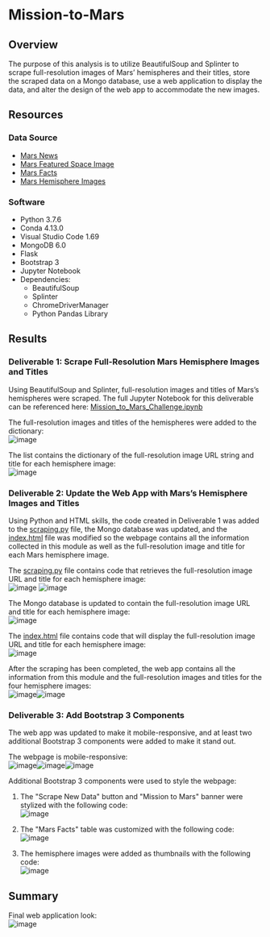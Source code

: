 # Mission-to-Mars

## Overview
The purpose of this analysis is to utilize BeautifulSoup and Splinter to scrape full-resolution images of Mars’ hemispheres and their titles, store the scraped data on a Mongo database, use a web application to display the data, and alter the design of the web app to accommodate the new images.

## Resources
### Data Source 
- [Mars News](https://redplanetscience.com/)
- [Mars Featured Space Image](https://spaceimages-mars.com/)
- [Mars Facts](https://galaxyfacts-mars.com/)
- [Mars Hemisphere Images](https://astrogeology.usgs.gov/search/results?q=hemisphere+enhanced&k1=target&v1=Mars)

### Software
- Python 3.7.6
- Conda 4.13.0
- Visual Studio Code 1.69
- MongoDB 6.0
- Flask
- Bootstrap 3
- Jupyter Notebook
- Dependencies:
  - BeautifulSoup
  - Splinter
  - ChromeDriverManager
  - Python Pandas Library

## Results 
### Deliverable 1: Scrape Full-Resolution Mars Hemisphere Images and Titles
Using BeautifulSoup and Splinter, full-resolution images and titles of Mars’s hemispheres were scraped. The full Jupyter Notebook for this deliverable can be referenced here: [Mission_to_Mars_Challenge.ipynb](https://github.com/lkachury/Mission-to-Mars/blob/main/Mission_to_Mars_Challenge.ipynb)

The full-resolution images and titles of the hemispheres were added to the dictionary: 
<br /> ![image](https://user-images.githubusercontent.com/108038989/188778788-2042b224-4b88-4b4e-b571-7bfa9203db8a.png)

The list contains the dictionary of the full-resolution image URL string and title for each hemisphere image: 
<br /> ![image](https://user-images.githubusercontent.com/108038989/188778714-9e49bcf2-c3b1-4f50-8182-0b9ad015386d.png)

### Deliverable 2: Update the Web App with Mars’s Hemisphere Images and Titles
Using Python and HTML skills, the code created in Deliverable 1 was added to the [scraping.py](https://github.com/lkachury/Mission-to-Mars/blob/main/scraping.py) file, the Mongo database was updated, and the [index.html](https://github.com/lkachury/Mission-to-Mars/blob/main/templates/index.html) file was modified so the webpage contains all the information collected in this module as well as the full-resolution image and title for each Mars hemisphere image. 

The [scraping.py](https://github.com/lkachury/Mission-to-Mars/blob/main/scraping.py) file contains code that retrieves the full-resolution image URL and title for each hemisphere image: 
<br /> ![image](https://user-images.githubusercontent.com/108038989/188777871-728c00d4-ec54-4b60-b437-b6815b96af08.png)
![image](https://user-images.githubusercontent.com/108038989/188777954-1ee3ecc4-d67c-4c40-9742-b7a0bf297080.png)

The Mongo database is updated to contain the full-resolution image URL and title for each hemisphere image: 
<br /> ![image](https://user-images.githubusercontent.com/108038989/188778054-ddb0bc6d-4d1f-453e-9b58-6aa8993d51ae.png)

The [index.html](https://github.com/lkachury/Mission-to-Mars/blob/main/templates/index.html) file contains code that will display the full-resolution image URL and title for each hemisphere image: 
<br /> ![image](https://user-images.githubusercontent.com/108038989/188778274-96cfcda2-560c-42c2-beac-70296648474a.png)

After the scraping has been completed, the web app contains all the information from this module and the full-resolution images and titles for the four hemisphere images:
<br /> ![image](https://user-images.githubusercontent.com/108038989/188779821-cfe13597-afe3-4f29-b1d7-ca948bb5c600.png)![image](https://user-images.githubusercontent.com/108038989/188779892-c867552f-cca3-4eb8-935c-76af47cd3615.png)

### Deliverable 3: Add Bootstrap 3 Components
The web app was updated to make it mobile-responsive, and at least two additional Bootstrap 3 components were added to make it stand out.

The webpage is mobile-responsive: 
<br /> ![image](https://user-images.githubusercontent.com/108038989/188781766-498499a4-68f4-4960-b623-18393047206a.png)![image](https://user-images.githubusercontent.com/108038989/188781992-0ea81e24-2c96-454b-a81e-69ea04d2ac28.png)![image](https://user-images.githubusercontent.com/108038989/188782057-18512527-7e67-4fe3-a416-af257296a9d5.png)

Additional Bootstrap 3 components were used to style the webpage: 
1. The "Scrape New Data" button and "Mission to Mars" banner were stylized with the following code:
<br /> ![image](https://user-images.githubusercontent.com/108038989/189007508-dd99e0b5-5333-4352-8901-6fe88462e9d9.png)

2. The "Mars Facts" table was customized with the following code: 
<br /> ![image](https://user-images.githubusercontent.com/108038989/189007557-4fb7e1a3-cb43-4edd-90a2-b8d8c97d2a7b.png)

3. The hemisphere images were added as thumbnails with the following code: 
<br /> ![image](https://user-images.githubusercontent.com/108038989/189007595-5994b815-bc71-4f44-b6a6-84642abaf246.png)

## Summary
Final web application look:
<br /> ![image](https://user-images.githubusercontent.com/108038989/189007288-dde45781-c37d-4c30-b9b9-732fff232bd9.png)
